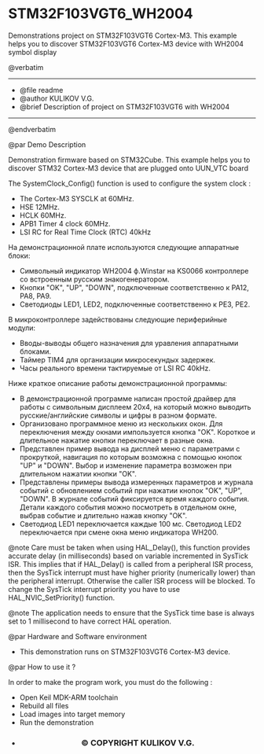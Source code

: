 # STM32F103VGT6_WH2004
  Demonstrations project on STM32F103VGT6 Cortex-M3.
  This example helps you to discover STM32F103VGT6 Cortex-M3 device with WH2004 symbol display

  @verbatim
  ******************************************************************************
  * @file    readme
  * @author  KULIKOV V.G.
  * @brief   Description of project on STM32F103VGT6 with WH2004
  ******************************************************************************
  @endverbatim

@par Demo Description

Demonstration firmware based on STM32Cube. This example helps you to discover
STM32 Cortex-M3 device that are plugged onto UUN_VTC board

The SystemClock_Config() function is used to configure the system clock :
  - The Cortex-M3 SYSCLK at 60MHz.
  - HSE 12MHz.
  - HCLK 60MHz.
  - APB1 Timer 4 clock 60MHz.
  - LSI RC for Real Time Clock (RTC) 40kHz

На демонстрационной плате используются следующие аппаратные блоки:
  - Символьный индикатор WH2004 ф.Winstar на KS0066 контроллере со встроенным 
	русским знакогенератором.
  - Кнопки "OK", "UP", "DOWN", подключенные соответственно к PA12, PA8, PA9.
  - Светодиоды LED1, LED2, подключенные соответственно к PE3, PE2.
  
 В микроконтроллере задействованы следующие периферийные модули:
  - Вводы-выводы общего назначения для уравления аппаратными блоками.
  - Таймер TIM4 для организации микросекундых задержек.
  - Часы реального времени тактируемые от LSI RC 40kHz.
 
 Ниже краткое описание работы демонстрационной программы:
  - В демонстрационной программе написан простой драйвер для работы с 
	символьным дисплеем 20х4, на который можно выводить русские/английские
	символы и цифры в разном формате.
  - Организовано программное меню из нескольких окон. Для переключения между
	окнами импользуется кнопка "OK". Короткое и длительное нажатие кнопки 
	переключает в разные окна.
  - Представлен пример вывода на дисплей меню с параметрами с прокруткой, 
	навигация по которым возможна с помощью кнопок "UP" и "DOWN". Выбор и 
	изменение параметра возможен при длительном нажатии кнопки "OK".
  - Представлены примеры вывода измеренных параметров и журнала событий с 
	обновлением событий при нажатии кнопок "OK", "UP", "DOWN". В журнале 
	событий фиксируется время каждого события. Детали каждого события можно 
	посмотреть в отдельном окне, выбрав событие и длительно нажав кнопку "OK".
  - Светодиод LED1 переключается каждые 100 мс. Светодиод LED2 переключается 
	при смене окна меню индикатора WH200.

@note Care must be taken when using HAL_Delay(), this function provides accurate
      delay (in milliseconds) based on variable incremented in SysTick ISR.
      This implies that if HAL_Delay() is called from a peripheral ISR process,
      then the SysTick interrupt must have higher priority (numerically lower)
      than the peripheral interrupt. Otherwise the caller ISR process will be blocked.
      To change the SysTick interrupt priority you have to use HAL_NVIC_SetPriority() function.

@note The application needs to ensure that the SysTick time base is always set to
      1 millisecond to have correct HAL operation.

@par Hardware and Software environment

  - This demonstration runs on STM32F103VGT6 Cortex-M3 device.
  
@par How to use it ?

In order to make the program work, you must do the following :
 - Open Keil MDK-ARM toolchain
 - Rebuild all files
 - Load images into target memory
 - Run the demonstration

 * <h3><center>&copy; COPYRIGHT KULIKOV V.G. </center></h3>
 
